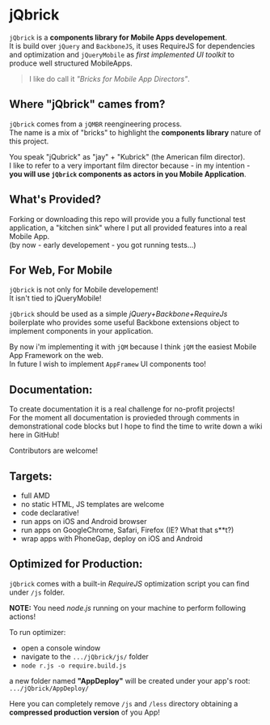 # jQbrick

`jQbrick` is a **components library for Mobile Apps developement**.  
It is build over `jQuery` and `BackboneJS`, it uses RequireJS for dependencies and optimization and `jQueryMobile` as _first implemented UI toolkit_ to produce well structured MobileApps.

> I like do call it _"Bricks for Mobile App Directors"_.


## Where "jQbrick" cames from?
`jQbrick` comes from a `jQMBR` reengineering process.  
The name is a mix of "bricks" to highlight the **components library** nature of this project.

You speak "jQubrick" as "jay" + "Kubrick" (the American film director).  
I like to refer to a very important film director because - in my intention - **you will use
`jQbrick` components as actors in you Mobile Application**.




## What's Provided?

Forking or downloading this repo will provide you a fully functional test application,
a "kitchen sink" where I put all provided features into a real Mobile App.  
(by now - early developement - you got running tests...)



## For Web, For Mobile
`jQbrick` is not only for Mobile developement!  
It isn't tied to jQueryMobile!

`jQbrick` should be used as a simple _jQuery+Backbone+RequireJs_ boilerplate who provides
some useful Backbone extensions object to implement components in your application.

By now i'm implementing it with `jQM` because I think `jQM` the easiest Mobile App Framework on the web.  
In future I wish to implement `AppFramew` UI components too!


## Documentation:
To create documentation it is a real challenge for no-profit projects!  
For the moment all documentation is provieded through comments in demonstrational code blocks
but I hope to find the time to write down a wiki here in GitHub!

Contributors are welcome!


## Targets:
- full AMD
- no static HTML, JS templates are welcome
- code declarative!
- run apps on iOS and Android browser
- run apps on GoogleChrome, Safari, Firefox (IE? What that s**t?)
- wrap apps with PhoneGap, deploy on iOS and Android

## Optimized for Production:
`jQbrick` comes with a built-in _RequireJS_ optimization script you can find under `/js` folder.

**NOTE:** You need _node.js_ running on your machine to perform following actions!

To run optimizer:
- open a console window 
- navigate to the `.../jQbrick/js/` folder
- `node r.js -o require.build.js`

a new folder named **"AppDeploy"** will be created under your app's root:  
`.../jQbrick/AppDeploy/`

Here you can completely remove `/js` and `/less` directory obtaining a **compressed
production version** of you App!
